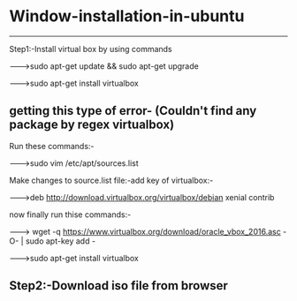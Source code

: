 # Window-installation-in-ubuntu
---------------------------------------------------------------------------------------------------------------


Step1:-Install virtual box by using commands


--->sudo apt-get update && sudo apt-get upgrade


--->sudo apt-get install virtualbox


getting this type of error- (Couldn't find any package by regex virtualbox)
-------------------------------------------------------------------------------------


Run these commands:-


--->sudo vim /etc/apt/sources.list


Make changes to source.list file:-add key of virtualbox:-


--->deb http://download.virtualbox.org/virtualbox/debian xenial contrib


now finally run thise commands:-


---> wget -q https://www.virtualbox.org/download/oracle_vbox_2016.asc -O- | sudo apt-key add -


--->sudo apt-get install virtualbox


Step2:-Download iso file from browser
-------------------------------------------------------------------------------------
